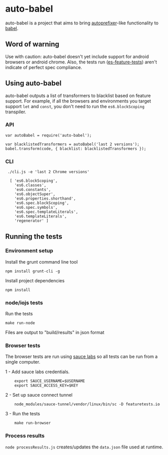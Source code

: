 # auto-babel
auto-babel is a project that aims to bring [autoprefixer](https://github.com/postcss/autoprefixer-core#usage)-like functionality to [babel](https://github.com/babel/babel).

## Word of warning
Use with caution: auto-babel doesn't yet include support for android browsers or android chrome. Also, the tests run ([es-feature-tests](https://github.com/getify/es-feature-tests)) aren't indicate of perfect spec compliance.

## Using auto-babel

auto-babel outputs a list of transformers to blacklist based on feature support. For example, if all the browsers and environments you target support `let` and `const`, you don't need to run the `es6.blockScoping` transpiler.

### API

    var autoBabel = require('auto-babel');

    var blacklistedTransformers = autoBabel('last 2 versions');
    babel.transform(code, { blacklist: blacklistedTransformers });

### CLI

     ./cli.js -e 'last 2 Chrome versions'
     
      [ 'es6.blockScoping',
        'es6.classes',
        'es6.constants',
        'es6.objectSuper',
        'es6.properties.shorthand',
        'es6.spec.blockScoping',
        'es6.spec.symbols',
        'es6.spec.templateLiterals',
        'es6.templateLiterals',
        'regenerator' ]

## Running the tests
### Environment setup

Install the grunt command line tool

    npm install grunt-cli -g

Install project dependencies

    npm install

### node/iojs tests
Run the tests

    make run-node
    
Files are output to "build/results" in json format

### Browser tests
The browser tests are run using [sauce labs](https://saucelabs.com/) so all tests can be run from a single computer.

1 - Add sauce labs credentials.
```
    export SAUCE_USERNAME=$USERNAME
    export SAUCE_ACCESS_KEY=$KEY
```
2 - Set up sauce connect tunnel
```
    node_modules/sauce-tunnel/vendor/linux/bin/sc -D featuretests.io
```
3 - Run the tests
```
    make run-browser
```

### Process results

`node processResults.js` creates/updates the `data.json` file used at runtime.